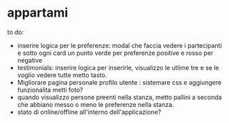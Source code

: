 # appartami

to do: 

- inserire logica per le preferenze: modal che faccia vedere i partecipanti e sotto ogni card un punto verde per preferenze positive e rosso per negative 
- testimonials: inserire logica per inserirle, visualizzo le utlime tre e se le voglio vedere tutte metto tasto. 
- Migliorare pagina personale profilo utente : sistemare css e aggiungere funzionalita metti foto? 
- quando visualizzo persone preenti nella stanza, metto pallini a seconda che abbiano messo o meno le preferenze nella stanza. 
- stato di online/offline all'interno dell'applicazione? 
